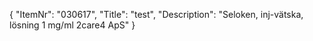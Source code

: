 {
  "ItemNr": "030617",
  "Title": "test",
  "Description": "Seloken, inj-vätska, lösning 1 mg/ml 2care4 ApS"
}
